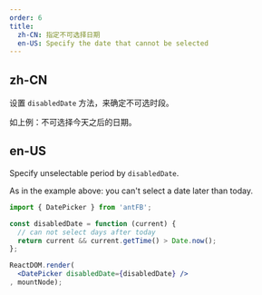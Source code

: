```yaml
---
order: 6
title:
  zh-CN: 指定不可选择日期
  en-US: Specify the date that cannot be selected
---
```


## zh-CN

设置 `disabledDate` 方法，来确定不可选时段。

如上例：不可选择今天之后的日期。

## en-US

Specify unselectable period by `disabledDate`.

As in the example above: you can't select a date later than today.

````jsx
import { DatePicker } from 'antFB';

const disabledDate = function (current) {
  // can not select days after today
  return current && current.getTime() > Date.now();
};

ReactDOM.render(
  <DatePicker disabledDate={disabledDate} />
, mountNode);
````
